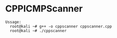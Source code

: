 # CPPICMPScanner
```
Ussage:
  root@kali ~# g++ -o cppscanner cppscanner.cpp
  root@kali ~# ./cppscanner
```
